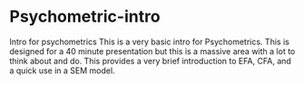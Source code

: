 # Psychometric-intro
Intro for psychometrics
This is a very basic intro for Psychometrics. This is designed for a 40 minute presentation but this is a massive area with a lot to think about and do. 
This provides a very brief introduction to EFA, CFA, and a quick use in a SEM model.
